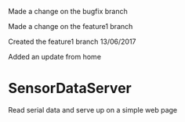 Made a change on the bugfix branch

Made a change on the feature1 branch

Created the feature1 branch 13/06/2017

Added an update from home


# SensorDataServer
Read serial data and serve up on a simple web page
